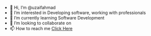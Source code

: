 - 👋 Hi, I’m @uzaifahmad
- 👀 I’m interested in Developing software, working with professionals
- 🌱 I’m currently learning Software Development
- 💞️ I’m looking to collaborate on 
- 📫 How to reach me [Click Here
](http://linkedin.com/in/theuas)
<!---
uzaifahmad/uzaifahmad is a ✨ special ✨ repository because its `README.md` (this file) appears on your GitHub profile.
You can click the Preview link to take a look at your changes.
--->
